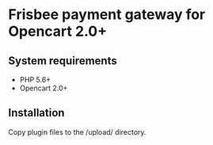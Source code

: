 # Frisbee payment gateway for Opencart 2.0+

## System requirements

* PHP 5.6+
* Opencart 2.0+

## Installation

Copy plugin files to the /upload/ directory.


